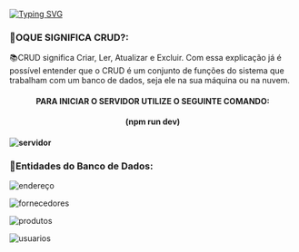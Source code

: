  [![Typing SVG](https://readme-typing-svg.herokuapp.com/?color=FFFFF1&size=40&center=true&vCenter=true&width=1000&lines=++PROJETO++FINAL++DO++MÓDULO++5)](https://git.io/typing-svg)

<h3> 📍OQUE SIGNIFICA CRUD?: </h3>
📚CRUD significa Criar, Ler, Atualizar e Excluir. Com essa explicação já é possível entender que o CRUD é um conjunto de funções do sistema que trabalham com um banco de dados, seja ele na sua máquina ou na nuvem.


<h4 id="Sobre" align="center">PARA INICIAR O SERVIDOR UTILIZE O SEGUINTE COMANDO:<h4>
 <h4 id="Sobre" align="center"> (npm run dev)<h4>

![servidor](https://user-images.githubusercontent.com/112560788/220970353-b20b82fd-0a08-41f0-aa40-81db3e9ac0e8.gif)



<h3> 📍Entidades do Banco de Dados: </h3>

![endereço](https://user-images.githubusercontent.com/112560788/220988163-d99254b3-5d90-46f9-86c5-1b392cb0fcb1.png)

![fornecedores](https://user-images.githubusercontent.com/112560788/220988371-b4ce58f8-ae1c-49a0-9303-641bfa37a3fa.png)


![produtos](https://user-images.githubusercontent.com/112560788/220988493-f963bffd-663b-4640-bc7e-2e47083e6a1e.png)

![usuarios](https://user-images.githubusercontent.com/112560788/220988807-e3ded694-6358-45fb-94c8-6ba92db81b8b.png)